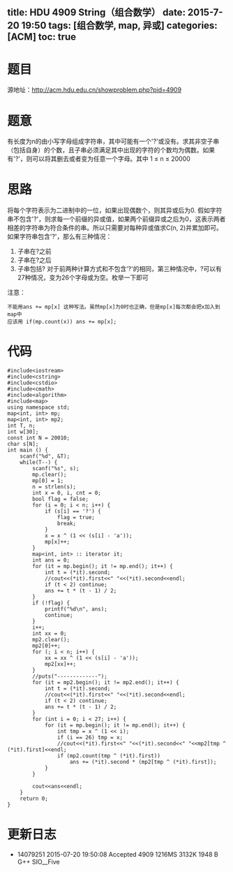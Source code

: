 title: HDU 4909 String（组合数学）
date: 2015-7-20 19:50
tags: [组合数学, map, 异或]
categories: [ACM]
toc: true
---
# 题目	
源地址：http://acm.hdu.edu.cn/showproblem.php?pid=4909

# 题意
有长度为n的由小写字母组成字符串，其中可能有一个'?'或没有。求其非空子串（包括自身）的个数，且子串必须满足其中出现的字符的个数均为偶数。如果有'?'，则可以将其删去或者变为任意一个字母。其中 1 ≤ n ≤ 20000

# 思路
将每个字符表示为二进制中的一位，如果出现偶数个，则其异或后为0.
假如字符串不包含'?'，则求每一个前缀的异或值，如果两个前缀异或之后为0，这表示两者相差的字符串为符合条件的串。所以只需要对每种异或值求C(n, 2)并累加即可。
如果字符串包含'?'，那么有三种情况：
1. 子串在?之前
2. 子串在?之后
3. 子串包括?
对于前两种计算方式和不包含'?'的相同，第三种情况中，?可以有27种情况，变为26个字母或为空。枚举一下即可

注意：
```
不能用ans += mp[x] 这种写法。虽然mp[x]为0时也正确，但是mp[x]每次都会把x加入到map中
应该用 if(mp.count(x)) ans += mp[x];
```

<!--more-->

# 代码
```
#include<iostream>
#include<cstring>
#include<cstdio>
#include<cmath>
#include<algorithm>
#include<map>
using namespace std;
map<int, int> mp;
map<int, int> mp2;
int T, n;
int w[30];
const int N = 20010;
char s[N];
int main () {
    scanf("%d", &T);
    while(T--) {
        scanf("%s", s);
        mp.clear();
        mp[0] = 1;
        n = strlen(s);
        int x = 0, i, cnt = 0;
        bool flag = false;
        for (i = 0; i < n; i++) {
            if (s[i] == '?') {
                flag = true;
                break;
            }
            x = x ^ (1 << (s[i] - 'a'));
            mp[x]++;
        }
        map<int, int> :: iterator it;
        int ans = 0;
        for (it = mp.begin(); it != mp.end(); it++) {
            int t = (*it).second;
            //cout<<(*it).first<<" "<<(*it).second<<endl;
            if (t < 2) continue;
            ans += t * (t - 1) / 2;
        }
        if (!flag) {
            printf("%d\n", ans);
            continue;
        }
        i++;
        int xx = 0;
        mp2.clear();
        mp2[0]++;
        for (; i < n; i++) {
            xx = xx ^ (1 << (s[i] - 'a'));
            mp2[xx]++;
        }
        //puts("-------------");
        for (it = mp2.begin(); it != mp2.end(); it++) {
            int t = (*it).second;
            //cout<<(*it).first<<" "<<(*it).second<<endl;
            if (t < 2) continue;
            ans += t * (t - 1) / 2;
        }
        for (int i = 0; i < 27; i++) {
            for (it = mp.begin(); it != mp.end(); it++) {
                int tmp = x ^ (1 << i);
                if (i == 26) tmp = x;
                //cout<<(*it).first<<" "<<(*it).second<<" "<<mp2[tmp ^ (*it).first]<<endl;
                if (mp2.count(tmp ^ (*it).first))
                    ans += (*it).second * (mp2[tmp ^ (*it).first]);
            }
        }

        cout<<ans<<endl;
    }
    return 0;
}
```

# 更新日志
- 14079251  2015-07-20 19:50:08 Accepted    4909    1216MS  3132K   1948 B  G++ SIO__Five
